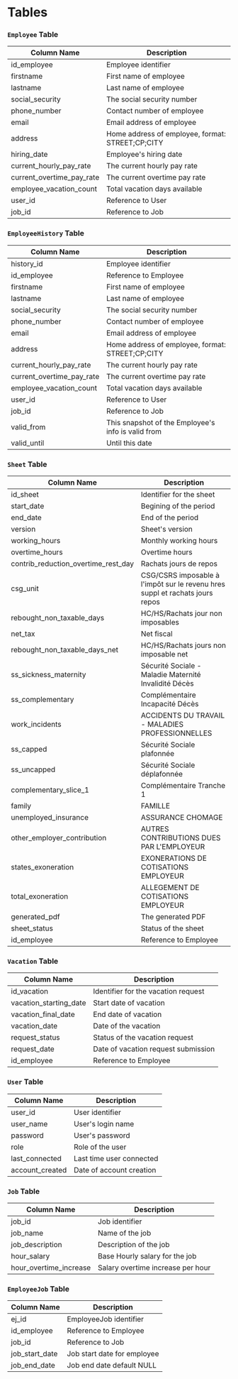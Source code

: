 # Tables


### `Employee` Table
| Column Name            | Description                    |
|------------------------|--------------------------------|
| id_employee            | Employee identifier            |
| firstname              | First name of employee         |
| lastname               | Last name of employee          |
| social_security        | The social security number     |
| phone_number           | Contact number of employee     |
| email                  | Email address of employee      |
| address                | Home address of employee, format: STREET;CP;CITY       |
| hiring_date            | Employee's hiring date         |
| current_hourly_pay_rate| The current hourly pay rate |
| current_overtime_pay_rate | The current overtime pay rate |
| employee_vacation_count| Total vacation days available  |
| user_id                | Reference to User              |
| job_id                 | Reference to Job               |

### `EmployeeHistory` Table
| Column Name            | Description                    |
|------------------------|--------------------------------|
| history_id            | Employee identifier            |
| id_employee            | Reference to Employee |
| firstname              | First name of employee         |
| lastname               | Last name of employee          |
| social_security        | The social security number     |
| phone_number           | Contact number of employee     |
| email                  | Email address of employee      |
| address                | Home address of employee, format: STREET;CP;CITY       |
| current_hourly_pay_rate| The current hourly pay rate |
| current_overtime_pay_rate | The current overtime pay rate |
| employee_vacation_count| Total vacation days available  |
| user_id                | Reference to User              |
| job_id                 | Reference to Job               |
| valid_from | This snapshot of the Employee's info is valid from |
| valid_until | Until this date |

### `Sheet` Table
| Column Name    | Description         |
|----------------|---------------------|
| id_sheet       | Identifier for the sheet |
| start_date     | Begining of the period|
| end_date     | End of the period |
| version | Sheet's version |
| working_hours  | Monthly working hours  |
| overtime_hours     | Overtime hours  |
| contrib_reduction_overtime_rest_day | Rachats jours de repos |
| csg_unit | CSG/CSRS imposable à l'impôt sur le revenu hres suppl et rachats jours repos |
| rebought_non_taxable_days | HC/HS/Rachats jour non imposables |
| net_tax | Net fiscal |
| rebought_non_taxable_days_net | HC/HS/Rachats jours non imposable net |
| ss_sickness_maternity | Sécurité Sociale - Maladie Maternité Invalidité Décès |
| ss_complementary | Complémentaire Incapacité Décès |
| work_incidents | ACCIDENTS DU TRAVAIL - MALADIES PROFESSIONNELLES |
| ss_capped | Sécurité Sociale plafonnée |
| ss_uncapped | Sécurité Sociale déplafonnée |
| complementary_slice_1 | Complémentaire Tranche 1 |
| family | FAMILLE |
| unemployed_insurance | ASSURANCE CHOMAGE |
| other_employer_contribution | AUTRES CONTRIBUTIONS DUES PAR L'EMPLOYEUR |
| states_exoneration | EXONERATIONS DE COTISATIONS EMPLOYEUR |
| total_exoneration | ALLEGEMENT DE COTISATIONS EMPLOYEUR |
| generated_pdf | The generated PDF |
| sheet_status   | Status of the sheet  |
| id_employee    | Reference to Employee |

### `Vacation` Table
| Column Name           | Description                          |
|-----------------------|--------------------------------------|
| id_vacation           | Identifier for the vacation request  |
| vacation_starting_date| Start date of vacation               |
| vacation_final_date   | End date of vacation                 |
| vacation_date         | Date of the vacation                 |
| request_status        | Status of the vacation request       |
| request_date          | Date of vacation request submission  |
| id_employee           | Reference to Employee                |


### `User` Table
| Column Name     | Description                    |
|-----------------|--------------------------------|
| user_id         | User identifier                |
| user_name       | User's login name              |
| password        | User's password                |
| role            | Role of the user               |
| last_connected  | Last time user connected       |
| account_created | Date of account creation       |

### `Job` Table
| Column Name       | Description                  |
|-------------------|------------------------------|
| job_id            | Job identifier               |
| job_name          | Name of the job              |
| job_description   | Description of the job       |
| hour_salary       | Base Hourly salary for the job    |
| hour_overtime_increase | Salary overtime increase per hour     |

### `EmployeeJob` Table
| Column Name   | Description                |
|---------------|----------------------------|
| ej_id | EmployeeJob identifier |
| id_employee   | Reference to Employee       |
| job_id        | Reference to Job            |
| job_start_date| Job start date for employee | 
| job_end_date | Job end date default NULL |

